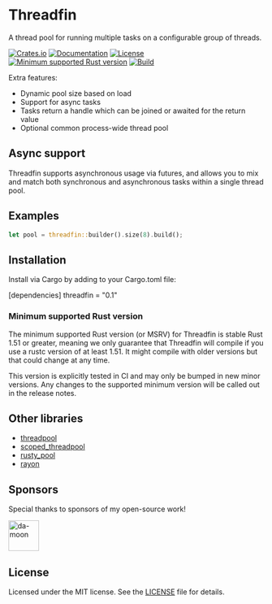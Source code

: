 # Threadfin

A thread pool for running multiple tasks on a configurable group of threads.

[![Crates.io](https://img.shields.io/crates/v/threadfin.svg)](https://crates.io/crates/threadfin)
[![Documentation](https://docs.rs/threadfin/badge.svg)](https://docs.rs/threadfin)
[![License](https://img.shields.io/badge/license-MIT-blue.svg)](LICENSE)
[![Minimum supported Rust version](https://img.shields.io/badge/rustc-1.51+-yellow.svg)](#minimum-supported-rust-version)
[![Build](https://github.com/sagebind/threadfin/workflows/ci/badge.svg)](https://github.com/sagebind/threadfin/actions)

Extra features:

- Dynamic pool size based on load
- Support for async tasks
- Tasks return a handle which can be joined or awaited for the return value
- Optional common process-wide thread pool

## Async support

Threadfin supports asynchronous usage via futures, and allows you to mix and match both synchronous and asynchronous tasks within a single thread pool.

## Examples

```rust
let pool = threadfin::builder().size(8).build();
```

## Installation

Install via Cargo by adding to your Cargo.toml file:

[dependencies]
threadfin = "0.1"

### Minimum supported Rust version

The minimum supported Rust version (or MSRV) for Threadfin is stable Rust 1.51 or greater, meaning we only guarantee that Threadfin will compile if you use a rustc version of at least 1.51. It might compile with older versions but that could change at any time.

This version is explicitly tested in CI and may only be bumped in new minor versions. Any changes to the supported minimum version will be called out in the release notes.

## Other libraries

- [threadpool](https://github.com/rust-threadpool/rust-threadpool)
- [scoped_threadpool](https://github.com/kimundi/scoped-threadpool-rs)
- [rusty_pool](https://github.com/robinfriedli/rusty_pool)
- [rayon](https://github.com/rayon-rs/rayon)

## Sponsors

Special thanks to sponsors of my open-source work!

<!-- sponsors --><a href="https://github.com/da-moon"><img src="https://github.com/da-moon.png" width="60px" alt="da-moon" /></a><!-- sponsors -->

## License

Licensed under the MIT license. See the [LICENSE](LICENSE) file for details.
